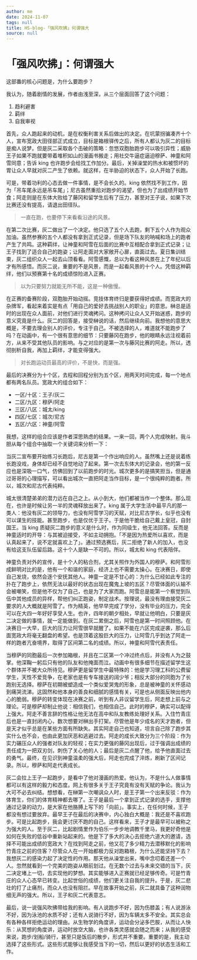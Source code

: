 ```yaml
---
author: me
date: 2024-11-07
tags: null
title: HS-blog-「强风吹拂」何谓强大
source: null
---
```

# 「强风吹拂」：何谓强大

这部番的核心问题是，为什么要跑步？

我认为，随着剧情的发展，作者由浅至深，从三个层面回答了这个问题：

1.  趋利避害
2.  羁绊
3.  自我审视

首先，众人跑起来的动机，是在权衡利害关系后做出的决定。在坑蒙拐骗凑齐十个人，宣布宽政大田径部正式成立，目标是箱根驿传之后，所有人都认为灰二的目标是痴人说梦。但是灰二采取各个击破的策略：忽悠双胞胎跑步可以吸引异性；威胁王子如果不跑就要带着堆积如山的漫画书搬走；用社交牛逼症逼迫穆萨、神童和阿雪同意；告诉 king 也许跑步会给找工作加分。最后，关掉澡堂的热水和被惯坏的胃让众人早就对灰二产生了依赖。就这样，在半胁迫的状态下，众人开始了长跑。

可是，带着功利的心态去做一件事情，是不会长久的。king 依然找不到工作，因为「吊车尾永远是吊车尾」；尼古虽然重拾对跑步的渴望，但也为了出成绩开始节食；阿走则是在东体大败给了藤冈和留学生后有了压力，甚至对王子说，如果下次比赛还没有提高，请退出田径队。

> 一直在跑，也要停下来看看沿途的风景。

在第二次比赛，灰二做出了一个决定。他只选了五个人去跑，剩下五个人作为观众加油。虽然参赛的五个人都没有拿到正式记录，但是场下队友的呐喊和场上的跑者产生了共鸣。这种羁绊，让神童和阿雪在后面的比赛中互相配合拿到正式记录；让王子找到了适合自己的跑姿；让阿走面对大家敞开心扉，直面过去。夏日集训结束，灰二组织众人一起去山顶看看。阿雪感慨，总以为看这种风景在上了年纪以后才有所感悟。而灰二说，重要的不是风景，而是一起看风景的十个人。凭借这种羁绊，他们以预赛第十名的成绩惊险进入正赛。

> 以为只要努力就能无所不能，这是一种傲慢。

在正赛的备赛阶段，双胞胎开始动摇。竞技体育终归是要获得好成绩。而宽政大的杂牌军，看起来着实是有点「用自己的爱好去挑战别人的职业」的意思。榊总是适时的出现在众人面前，对他们进行灵魂拷问。这种拷问让众人又开始迷惑，跑步的意义究竟是什么。灰二的回答是，接受榊说的话，然后继续向前。我想他的意思大概是，不要去理会别人的评价，专注于自己。不被选择的人，难道就不能跑步了吗？在动画中，有一个很有意思的细节：只要藤冈在跑步，他的眼睛永远注视着前方，从来不受其他队员的影响。与之对应的是第一次与藤冈比赛的阿走。所以，透彻剖析自我，再加上羁绊，才能变得强大。

> 对长跑运动员最高的评价，不是快，而是强。

最后的决赛分为十个区，去程和回程分别为五个区，用两天时间完成，每一个地点都有两名队员。宽政大的组合如下：

- 一区/十区：王子/灰二
- 二区/九区：穆萨/阿走
- 三区/八区：城太/king
- 四区/七区：城次/尼古
- 五区/六区：神童/阿雪

我想，这样的组合应该是作者深思熟虑的结果。一来一回，两个人完成映射。我斗胆从每个组合中抽取一个关键词来分析一下：

当灰二宣布要开始练习长跑后，尼古是第一个作出响应的人。虽然嘴上还是说着练长跑没戏，身体却已经不自觉地动了起来。第一次去东体大的记录会，他的第一反应也是深吸一口气，仿佛回到了以前跑步的时光。城次更多的是搞笑担当，但是通过哥哥的心理描写，可以看出城次一直把阿走当作目标，是一个很纯粹的跑者。所以，城次和尼古代表纯粹。

城太很清楚弟弟的潜力远在自己之上。从小到大，他们都被当作一个整体。那么现在，也许是时候让另一半的灵魂释放出来了。king 属于大学生活中最平凡的那一类人：他没有灰二的领导力，也没有阿雪学习的天赋，对比尼古学长，似乎也没有可以谋生的技能。甚至跑步，也是仅优于王子。于是他干脆给自己戴上皇冠，自封国王。当 king 质疑灰二跑步的意义是什么时，作为同级生，他无法回答。反而是神童适时的开导：与其被迫接受，不如主动拥抱。「不是因为热爱所以喜欢，而是认真起来了，说不定就喜欢上了」。通过预选赛后，灰二拒绝了新人的加入，也没有给这支队伍留后路。这十个人是缺一不可的。所以，城太和 king 代表陪伴。

神童负责对外的宣传，是十个人的粘合剂，尤其关照作为外国人的穆萨。和阿雪形成鲜明对比的是，他有一个和谐的家庭，经济上也不需要太操心。在决赛日，即使自己发烧，依然会逐个安抚其他人。神童一定是不甘心的：为什么已经如此专注的扑在了跑步上，依然无法以最好的状态出现在魔鬼上坡的五区？尽管体面的认输不会被嘲笑，但是他不仅为了自己，也是为了大家而跑。阿雪总是能第一个察觉到队伍中其他成员的异样，帮他们纠正跑姿，制定战术。按理说，最没有理由接受灰二要求的人大概就是阿雪了。作为精英，他早早完成了学分，没有毕业的压力，完全可以在大四一年好好享受人生。也许，四年的朝夕相处，早就让他明白，只要是灰二决定做的事情，就一定能做到。在灰二累倒之后，阿雪也是第一时间照顾他。在决赛日一大早，巨大的压力让阿雪很早就醒了。如果不能在六区完成逆袭，那么后面宽政大将毫无翻盘的希望。也是顶着这股巨大的压力，让阿雪几乎到达了阿走一样的跑者亢奋境界，取得了区间第二名的成绩。所以，神童和阿雪代表责任。

当穆萨的同胞最后一次参加箱根，并且在二区第一个冲过终点后，并没有人为之鼓掌。他深鞠一躬后只有他的队友和他掩面而泣。动画中有很多细节在描述留学生这个群体并不被大众所待见。穆萨更是留学生中最特殊的：他是学习理工科的公费留学生，天性不爱竞争，在老家也是有专车接送的阔少爷；相反大部分的同胞为了长跑别无选择。穆萨在初期被塑造成一个类似爱哭鬼的形象，总是被神童的关怀感动到痛哭流涕。这固然和他本身的善良和细腻的感情有关，可是也从侧面反映出他内心的脆弱。穆萨的转变体现在决赛之前，听到有人非议留学生后，阿走想上前与之理论。可是穆萨却制止他说：相信我们，也相信自己。此时的穆萨，确实可以配得上强大。阿走不善言辞的性格让他无法在高中和队友教练处理好关系。入住竹青庄后也是一直封闭内心，数次想要对榊出手打架。尽管他是年少成名的天才跑者，但是天才似乎总是在某些方面有所缺失。其实阿走自己也知道，坦言自己除了跑步其实什么也不会，也由此更加厌恶和逃避过去。阿走的成长大致分为三个阶段：作为实力碾压众人的强者对队友的轻视；在实力更强的藤冈出现后，过于强调出成绩的责任成为一把双刃剑，刺伤了关心他的人；最后是灰二点醒了他，给予他直面过去的勇气。最终，在见识到神童温柔的强大后，阿走也完成了淬炼，刷新了区间记录。所以，穆萨和阿走代表成长。

灰二会拉上王子一起跑步，是看中了他对漫画的热爱。他认为，不是什么人做事情都可以有这样的毅力和态度。网上有很多关于王子究竟有没有天赋的争论。我认为大可不必去纠结。想想看，在榊第一次嘲讽众人时，是王子第一个出来反驳：作为体育生，你们的体育精神都去哪了。王子是最后一个拿到正式记录的选手，支撑他通过记录的动力，是大家在他胳膊上写下的「向前」。事实上，在任何时候，王子都没有想过要放弃。最早王子在最后的决赛中，内心独白大概是：我还是不喜欢跑步。可是比起跑步，我会更讨厌不跑的自己。这样看来，王子才是最早可以被称之为强大的人。至于灰二，比起剧情里作为伯乐一步步地调教千里马，我更好奇他是如何在失败的低谷中重新站起来的。他是下了多大的决心去拒绝六道大的邀请，选择不可能出成绩的宽政大？在找到阿走之前，他又花了多少精力去潜移默化的影响竹青庄之前的住客？尽管众人在一开始都极力反对跑箱根，为什么还能坚持下去？我想灰二的感染力起了决定性的作用。那天他从澡堂出来，嘴中念叨着还差一个人。忽然就看到一个完美的跑姿从眼前划过。在无数个过去与未来交错的当下，灰二决定堵上一切，去实现他的梦想。其实能够进入正赛就已经足够传奇。可是竹青庄的众人心态早已转变。比起世俗的成绩，他们更关注自我的提升。于是，灰二悲壮的打了止痛剂，而众人也没有阻拦。早在故事开始之前，灰二就具备了这种润物细无声的强大。所以，王子和灰二代表意志。

最后，说一说强风吹拂带给我的影响。有人说跑步不好，因为伤膝盖；有人说游泳不好，因为泳池的水质不好；还有人说骑行不好，因为车辆太多不安全。其实总会有各种各样拒绝运动的理由。从生物学的角度讲，运动会分泌多巴胺，从而让人快乐：从冥想的角度讲，运动时放空大脑，也许各类灵感就会随之而来；从我的感受来说，跑步/划船/骑行，甚至只是饭后的散步，形式并不重要。重要的是，我主动选择了这些形式。这些形式能够让我感受当下的一切，然后以更好的状态生活和工作。